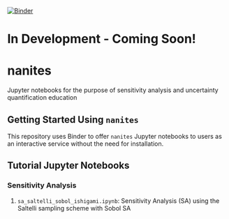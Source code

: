 [![Binder](https://mybinder.org/badge_logo.svg)](https://mybinder.org/v2/gh/IMMM-SFA/nanites/master?filepath=notebooks%2Fsa_saltelli_sobol_ishigami.ipynb)


# In Development - Coming Soon!

# nanites
Jupyter notebooks for the purpose of sensitivity analysis and uncertainty quantification education

## Getting Started Using `nanites`
This repository uses Binder to offer `nanites` Jupyter notebooks to users as an interactive service without the need for installation.

## Tutorial Jupyter Notebooks
### Sensitivity Analysis
1. `sa_saltelli_sobol_ishigami.ipynb`:  Sensitivity Analysis (SA) using the Saltelli sampling scheme with Sobol SA
